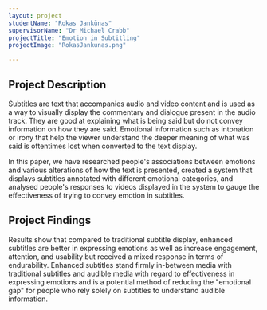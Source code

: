 ```yaml
---
layout: project
studentName: "Rokas Jankūnas"
supervisorName: "Dr Michael Crabb"
projectTitle: "Emotion in Subtitling"
projectImage: "RokasJankunas.png"

---
```


## Project Description
Subtitles are text that accompanies audio and video content and is used as a way to visually display the commentary and dialogue present in the audio track. They are good at explaining what is being said but do not convey information on how they are said. Emotional information such as intonation or irony that help the viewer understand the deeper meaning of what was said is oftentimes lost when converted to the text display.

In this paper, we have researched people's associations between emotions and various alterations of how the text is presented, created a system that displays subtitles annotated with different emotional categories, and analysed people's responses to videos displayed in the system to gauge the effectiveness of trying to convey emotion in subtitles.

## Project Findings
Results show that compared to traditional subtitle display, enhanced subtitles are better in expressing emotions as well as increase engagement, attention, and usability but received a mixed response in terms of endurability. Enhanced subtitles stand firmly in-between media with traditional subtitles and audible media with regard to effectiveness in expressing emotions and is a potential method of reducing the "emotional gap" for people who rely solely on subtitles to understand audible information.
